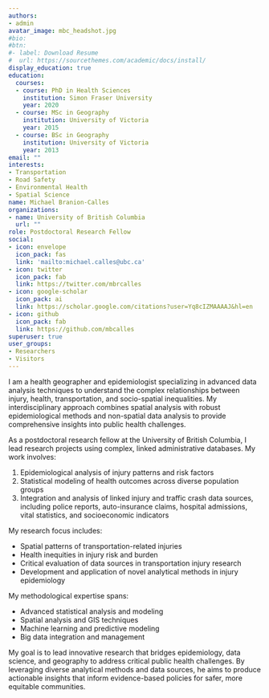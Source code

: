 ```yaml
---
authors:
- admin
avatar_image: mbc_headshot.jpg
#bio:
#btn:
#- label: Download Resume
#  url: https://sourcethemes.com/academic/docs/install/
display_education: true
education:
  courses:
  - course: PhD in Health Sciences
    institution: Simon Fraser University
    year: 2020
  - course: MSc in Geography
    institution: University of Victoria
    year: 2015
  - course: BSc in Geography
    institution: University of Victoria
    year: 2013
email: ""
interests:
- Transportation
- Road Safety
- Environmental Health
- Spatial Science
name: Michael Branion-Calles
organizations:
- name: University of British Columbia
  url: ""
role: Postdoctoral Research Fellow
social:
- icon: envelope
  icon_pack: fas
  link: 'mailto:michael.calles@ubc.ca'
- icon: twitter
  icon_pack: fab
  link: https://twitter.com/mbrcalles
- icon: google-scholar
  icon_pack: ai
  link: https://scholar.google.com/citations?user=Yq8cIZMAAAAJ&hl=en
- icon: github
  icon_pack: fab
  link: https://github.com/mbcalles
superuser: true
user_groups:
- Researchers
- Visitors
---
```


I am a health geographer and epidemiologist specializing in advanced data analysis techniques to understand the complex relationships between injury, health, transportation, and socio-spatial inequalities. My interdisciplinary approach combines spatial analysis with robust epidemiological methods and non-spatial data analysis to provide comprehensive insights into public health challenges.

As a postdoctoral research fellow at the University of British Columbia, I lead research projects using complex, linked administrative databases. My work involves:

1. Epidemiological analysis of injury patterns and risk factors
2. Statistical modeling of health outcomes across diverse population groups
3. Integration and analysis of linked injury and traffic crash data sources, including police reports, auto-insurance claims, hospital admissions, vital statistics, and socioeconomic indicators

My research focus includes:
- Spatial patterns of transportation-related injuries
- Health inequities in injury risk and burden
- Critical evaluation of data sources in transportation injury research
- Development and application of novel analytical methods in injury epidemiology

My methodological expertise spans:
- Advanced statistical analysis and modeling
- Spatial analysis and GIS techniques
- Machine learning and predictive modeling
- Big data integration and management

My goal is to lead innovative research that bridges epidemiology, data science, and geography to address critical public health challenges. By leveraging diverse analytical methods and data sources, he aims to produce actionable insights that inform evidence-based policies for safer, more equitable communities.

